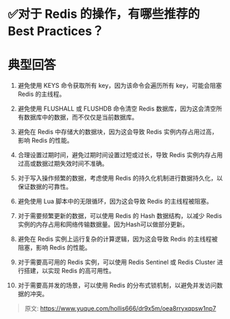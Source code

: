 # ✅对于 Redis 的操作，有哪些推荐的 Best Practices？


# 典型回答

1. 避免使用 KEYS 命令获取所有 key，因为该命令会遍历所有 key，可能会阻塞 Redis 的主线程。

2. 避免使用 FLUSHALL 或 FLUSHDB 命令清空 Redis 数据库，因为这会清空所有数据库中的数据，而不仅仅是当前数据库。

3. 避免在 Redis 中存储大的数据块，因为这会导致 Redis 实例内存占用过高，影响 Redis 的性能。

4. 合理设置过期时间，避免过期时间设置过短或过长，导致 Redis 实例内存占用过高或数据过期失效时间不准确。

5. 对于写入操作频繁的数据，考虑使用 Redis 的持久化机制进行数据持久化，以保证数据的可靠性。

6. 避免使用 Lua 脚本中的无限循环，因为这会导致 Redis 的主线程被阻塞。

7. 对于需要频繁更新的数据，可以使用 Redis 的 Hash 数据结构，以减少 Redis 实例的内存占用和网络传输数据量。因为Hash可以做部分更新。

8. 避免在 Redis 实例上运行复杂的计算逻辑，因为这会导致 Redis 的主线程被阻塞，影响 Redis 的性能。

9. 对于需要高可用的 Redis 实例，可以使用 Redis Sentinel 或 Redis Cluster 进行搭建，以实现 Redis 的高可用性。

10. 对于需要高并发的场景，可以使用 Redis 的分布式锁机制，以避免并发访问数据的冲突。


> 原文: <https://www.yuque.com/hollis666/dr9x5m/oea8rryxqpsw1np7>